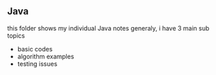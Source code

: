 ## Java

this folder shows my individual Java notes 
generaly, i have 3 main sub topics

- basic codes
- algorithm examples
- testing issues
